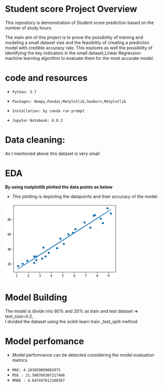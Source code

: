 # Student score Project  Overview
This repository is demonstration of Student score prediction based on the number of study hours.

The main aim of this project is to prove the possibility of training and modeling a small dataset size and the feasibility of creating a prediction model with credible accuracy rate. This explores as well the possibility of identifying the key indicators in the small dataset,Linear Regression machine learning algorithm to evaluate them for the most accurate model.
  
 # code and resources
 
 * `Python: 3.7`

* `Packages: Numpy,Pandas,Matplotlib,Seaborn,Matplotlib`

* `Installation: by conda run prompt`

* `Jupyter Notebook: 6.0.3`

 # Data cleaning: 
 As I mentioned above this dataset is very small
 
 # EDA
 **By using matplotlib plotted the data points as below**
 * This plotting is depicting the datapoints and their accuracy of the model.
 
 ![](https://github.com/Jyothif/Predicting-_Student-Score_Linear-Regression/blob/main/images/Student%20score.png)
 
 # Model Building
 
 The model is divide into 80% and 20% as train and test dataset => test_size=0.2,  
 I divided the dataset using the scikit-learn train _test_split method
 
 # Model perfomance
 
 * Model perfomrance can be detected considering the model evaluation metrics
 
- `MAE: 4.183859899002975`
- `MSE : 21.598769307217406`
- `RMAE : 4.647447612100367`
